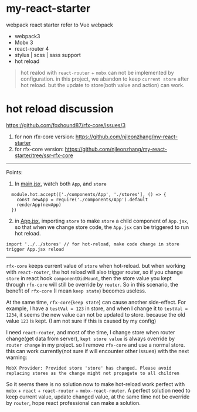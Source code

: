 # my-react-starter
webpack react starter refer to Vue webpack

* webpack3
* Mobx 3
* react-router 4
* stylus | scss | sass support
* hot reload

> hot realod with `react-router` + `mobx` can not be implemented by configuration. in this project, we abandon to keep `current store` after hot reload. but the update to store(both value and action) can work.

# hot reload discussion

https://github.com/foxhound87/rfx-core/issues/3

1. for non rfx-core version: https://github.com/njleonzhang/my-react-starter
2. for rfx-core version: https://github.com/njleonzhang/my-react-starter/tree/ssr-rfx-core

----

Points:
1.  In [main.jsx](https://github.com/njleonzhang/my-react-starter/blob/master/src/main.jsx),  watch both `App`, and `store`
```
  module.hot.accept(['./components/App', './stores'], () => {
    const newApp = require('./components/App').default
    renderApp(newApp)
  })
```

2. in [App.jsx](https://github.com/njleonzhang/my-react-starter/blob/master/src/components/App/index.jsx), importing `store` to make `store` a child component of `App.jsx`, so that when we change store code, the `App.jsx` can be triggered to run hot reload.

```
import '../../stores' // for hot-reload, make code change in store trigger App.jsx reload
```

-------

`rfx-core` keeps current value of `store` when hot-reload. but when working with `react-router`, the hot reload will also trigger router, so if you change `store` in react hook `componentDidMount`, then the store value you kept through `rfx-core` will still be override by `router`. So in this scenario, the benefit of `rfx-core` (I mean `keep state`)  becomes useless.

At the same time, `rfx-core`(`keep state`) can cause another side-effect. For example, I have a `testVal = 123` in store, and when I change it to `testVal = 1234`, it seems the new value can not be updated to store. because the old value `123` is kept. (I am not sure if this is caused by my config)

I need `react-router`,  and most of the time, I change store when router change(get data from server), `kept store value` is always override by `router change` in my project. so I remove `rfx-core` and use a normal store. this can work currently(not sure if will encounter other issues) with the next warning:
```
MobX Provider: Provided store 'store' has changed. Please avoid replacing stores as the change might not propagate to all children
```

So it seems there is no solution now to make hot-reload work perfect with `mobx` + `react` + `react-router` + `mobx-react-router`.  A perfect solution need to keep current value, update changed value, at the same time not be override by `router`, hope react professional can make a solution.
